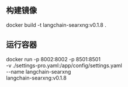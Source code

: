 ## 构建镜像

docker build -t langchain-searxng:v0.1.8 .

## 运行容器

docker run -p 8002:8002 -p 8501:8501 \
 -v ./settings-pro.yaml:/app/config/settings.yaml \
 --name langchain-searxng \
langchain-searxng:v0.1.8
